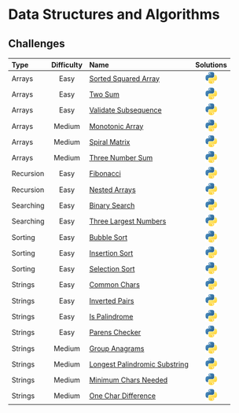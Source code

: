 # Data Structures and Algorithms

## Challenges

Type | Difficulty | Name | Solutions |
:-|:-:|:-|:-:|
Arrays | Easy | [Sorted Squared Array](Arrays/Easy/sorted_squared_array/description.md) | [<img src="utils/images/logos/python.png" alt="python" width="24"/>](Arrays/Easy/sorted_squared_array/solutions.py)
Arrays | Easy | [Two Sum](Arrays/Easy/two_number_sum/description.md) | [<img src="utils/images/logos/python.png" alt="python" width="24"/>](Arrays/Easy/two_number_sum/solutions.py)
Arrays | Easy | [Validate Subsequence](Arrays/Easy/validate_subsequence/description.md) | [<img src="utils/images/logos/python.png" alt="python" width="24"/>](Arrays/Easy/validate_subsequence/solutions.py)
Arrays | Medium | [Monotonic Array](/Users/thaddeuspearson/Desktop/repositories/education/Data_Structures_and_Algorithms/Arrays/Easy/monotonic_array/description.md) | [<img src=utils/images/logos/python.png alt='python' width='24'/>](Arrays/Easy/monotonic_array/solutions.py)
Arrays | Medium | [Spiral Matrix](/Users/thaddeuspearson/Desktop/repositories/education/Data_Structures_and_Algorithms/Arrays/Medium/spiral_matrix/description.md) | [<img src=utils/images/logos/python.png alt='python' width='24'/>](Arrays/Medium/spiral_matrix/solutions.py)
Arrays | Medium | [Three Number Sum](/Users/thaddeuspearson/Desktop/repositories/education/Data_Structures_and_Algorithms/Arrays/Medium/three_number_sum/description.md) | [<img src=utils/images/logos/python.png alt='python' width='24'/>](Arrays/Medium/three_number_sum/solutions.py)
Recursion | Easy | [Fibonacci](/Users/thaddeuspearson/Desktop/repositories/education/Data_Structures_and_Algorithms/Recursion/Easy/fibonacci/description.md) | [<img src=utils/images/logos/python.png alt='python' width='24'/>](Recursion/Easy/fibonacci/solutions.py)
Recursion | Easy | [Nested Arrays](/Users/thaddeuspearson/Desktop/repositories/education/Data_Structures_and_Algorithms/Recursion/Easy/nested_arrays/description.md) | [<img src=utils/images/logos/python.png alt='python' width='24'/>](Recursion/Easy/nested_arrays/solutions.py)
Searching | Easy | [Binary Search](/Users/thaddeuspearson/Desktop/repositories/education/Data_Structures_and_Algorithms/Searching/Easy/binary_search/description.md) | [<img src=utils/images/logos/python.png alt='python' width='24'/>](Searching/Easy/binary_search/solutions.py)
Searching | Easy | [Three Largest Numbers](/Users/thaddeuspearson/Desktop/repositories/education/Data_Structures_and_Algorithms/Searching/Easy/three_largest_numbers/description.md) | [<img src=utils/images/logos/python.png alt='python' width='24'/>](Searching/Easy/three_largest_numbers/solutions.py)
Sorting | Easy | [Bubble Sort](/Users/thaddeuspearson/Desktop/repositories/education/Data_Structures_and_Algorithms/Sorting/Easy/bubble_sort/description.md) | [<img src=utils/images/logos/python.png alt='python' width='24'/>](Sorting/Easy/bubble_sort/solutions.py)
Sorting | Easy | [Insertion Sort](/Users/thaddeuspearson/Desktop/repositories/education/Data_Structures_and_Algorithms/Sorting/Easy/insertion_sort/description.md) | [<img src=utils/images/logos/python.png alt='python' width='24'/>](Sorting/Easy/insertion_sort/solutions.py)
Sorting | Easy | [Selection Sort](/Users/thaddeuspearson/Desktop/repositories/education/Data_Structures_and_Algorithms/Sorting/Easy/selection_sort/description.md) | [<img src=utils/images/logos/python.png alt='python' width='24'/>](Sorting/Easy/selection_sort/solutions.py)
Strings | Easy | [Common Chars](/Users/thaddeuspearson/Desktop/repositories/education/Data_Structures_and_Algorithms/Strings/Easy/common_chars/description.md) | [<img src=utils/images/logos/python.png alt='python' width='24'/>](Strings/Easy/common_chars/solutions.py)
Strings | Easy | [Inverted Pairs](/Users/thaddeuspearson/Desktop/repositories/education/Data_Structures_and_Algorithms/Strings/Easy/reverse_word_pairs/description.md) | [<img src=utils/images/logos/python.png alt='python' width='24'/>](Strings/Easy/reverse_word_pairs/solutions.py)
Strings | Easy | [Is Palindrome](/Users/thaddeuspearson/Desktop/repositories/education/Data_Structures_and_Algorithms/Strings/Easy/is_palindrome/description.md) | [<img src=utils/images/logos/python.png alt='python' width='24'/>](Strings/Easy/is_palindrome/solutions.py)
Strings | Easy | [Parens Checker](/Users/thaddeuspearson/Desktop/repositories/education/Data_Structures_and_Algorithms/Strings/Easy/parens_checker/description.md) | [<img src=utils/images/logos/python.png alt='python' width='24'/>](Strings/Easy/parens_checker/solutions.py)
Strings | Medium | [Group Anagrams](/Users/thaddeuspearson/Desktop/repositories/education/Data_Structures_and_Algorithms/Strings/Medium/group_anagrams/description.md) | [<img src=utils/images/logos/python.png alt='python' width='24'/>](Strings/Medium/group_anagrams/solutions.py)
Strings | Medium | [Longest Palindromic Substring](/Users/thaddeuspearson/Desktop/repositories/education/Data_Structures_and_Algorithms/Strings/Medium/longest_palindromic_substring/description.md) | [<img src=utils/images/logos/python.png alt='python' width='24'/>](Strings/Medium/longest_palindromic_substring/solutions.py)
Strings | Medium | [Minimum Chars Needed](/Users/thaddeuspearson/Desktop/repositories/education/Data_Structures_and_Algorithms/Strings/Medium/minimum_chars_needed/description.md) | [<img src=utils/images/logos/python.png alt='python' width='24'/>](Strings/Medium/minimum_chars_needed/solutions.py)
Strings | Medium | [One Char Difference](/Users/thaddeuspearson/Desktop/repositories/education/Data_Structures_and_Algorithms/Strings/Medium/one_char_difference/description.md) | [<img src=utils/images/logos/python.png alt='python' width='24'/>](Strings/Medium/one_char_difference/solutions.py)
